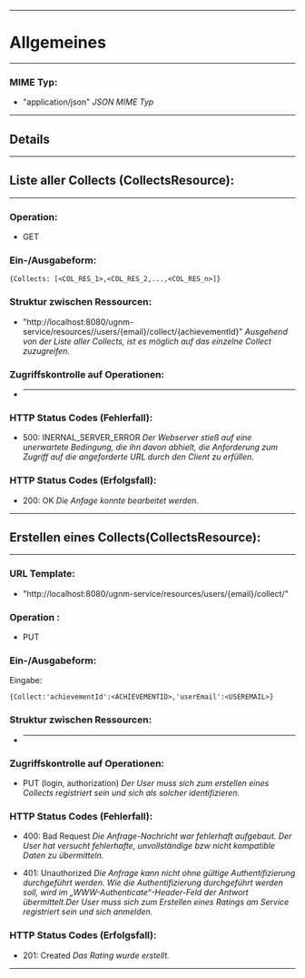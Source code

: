 
---

# Allgemeines #

---


### MIME Typ: ###
  * "application/json"
_JSON MIME Typ_


---

## Details ##

---


## Liste aller Collects (CollectsResource): ##

---


### Operation: ###
  * GET

### Ein-/Ausgabeform: ###

```
{Collects: [<COL_RES_1>,<COL_RES_2,...,<COL_RES_n>]}
```

### Struktur zwischen Ressourcen: ###
  * "http://localhost:8080/ugnm-service/resources//users/{email}/collect/{achievementId}"
_Ausgehend von der Liste aller Collects, ist es möglich auf das einzelne Collect zuzugreifen._

### Zugriffskontrolle auf Operationen: ###
  * ---

### HTTP Status Codes (Fehlerfall): ###
  * 500: INERNAL\_SERVER\_ERROR
_Der Webserver stieß auf eine unerwartete Bedingung, die ihn davon abhielt, die Anforderung zum Zugriff auf die angeforderte URL durch den Client zu erfüllen._

### HTTP Status Codes (Erfolgsfall): ###

  * 200: OK
_Die Anfage konnte bearbeitet werden._


---

## Erstellen eines Collects(CollectsResource): ##

---


### URL Template: ###
  * "http://localhost:8080/ugnm-service/resources/users/{email}/collect/"

### Operation  : ###
  * PUT

### Ein-/Ausgabeform: ###

Eingabe:
```
{Collect:'achievementId':<ACHIEVEMENTID>,'userEmail':<USEREMAIL>}
```


### Struktur zwischen Ressourcen: ###
  * ---

### Zugriffskontrolle auf Operationen: ###
  * PUT (login, authorization)
_Der User muss sich zum erstellen eines Collects registriert sein und sich als solcher identifizieren._

### HTTP Status Codes (Fehlerfall): ###

  * 400: Bad Request
_Die Anfrage-Nachricht war fehlerhaft aufgebaut. Der User hat versucht  fehlerhafte, unvollständige bzw nicht kompatible Daten zu übermitteln._

  * 401: Unauthorized
_Die Anfrage kann nicht ohne gültige Authentifizierung durchgeführt werden. Wie die Authentifizierung durchgeführt werden soll, wird im „WWW-Authenticate“-Header-Feld der Antwort übermittelt.Der User muss sich zum Erstellen eines Ratings am Service registriert sein und sich anmelden._

### HTTP Status Codes (Erfolgsfall): ###

  * 201: Created
_Das Rating wurde erstellt._


---
